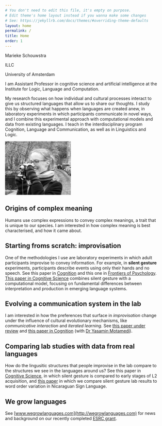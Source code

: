 ```yaml
---
# You don't need to edit this file, it's empty on purpose.
# Edit theme's home layout instead if you wanna make some changes
# See: https://jekyllrb.com/docs/themes/#overriding-theme-defaults
layout: home
permalink: /
title: Home
order: 1
---
```



Marieke Schouwstra

ILLC

University of Amsterdam

I am Assistant Professor in cognitive science and artificial intelligence at the Institute for Logic, Language and Computation. 

My research focuses on how individual and cultural processes interact to give us structured languages that allow us to share our thoughts. I study this by observing what happens when languages are created anew, in laboratory experiments in which participants communicate in novel ways, and I combine this experimental approach with computational models and data from existing languages. 
I teach in the interdisciplinary program Cognition, Language and Communication, as well as in Linguistics and Logic. 



<img src="images/marieke.jpg" alt="marieke" height="176" width="217" />


## Origins of complex meaning

Humans use complex expressions to convey complex meanings, a trait that is unique to our species. I am interested in how complex meaning is best characterised, and how it came about. 

## Starting froms scratch: improvisation 

One of the methodologies I use are laboratory experiments in which adult participants improvise to convey information. For example, in **silent gesture** experiments, participants describe events using only their hands and no speech. See this paper in [Cognition](http://www.sciencedirect.com/science/article/pii/S0010027714000432) and this one in [Frontiers of Psychology](https://www.frontiersin.org/articles/10.3389/fpsyg.2022.805144/abstract). [This paper in Cognitive Science](https://onlinelibrary.wiley.com/doi/full/10.1111/cogs.12732?casa_token=vD9l93ny4d0AAAAA%3A_Pi5_tQ1ZWxppY2eBsZGUt3-Q4Am9XQrDPgYmO-RIOGxiIqXBYLeQT7CnMKA3N3mka83ZWulGDrTIA) combines silent gesture with a computational model, focusing on fundamental differences between interpretation and production in emerging language systems.  

## Evolving a communication system in the lab

I am interested in how the preferences that surface in *improvisation* change under the influence of cultural evolutionary mechanisms, like *communicative interaction* and *iterated learning*. See [this paper under review](https://psyarxiv.com/7ed89/) and [this paper in Cognition](https://www.sciencedirect.com/science/article/pii/S0010027719301234) (with [Dr Yasamin Motamedi](https://ymotamedi.github.io/)).

## Comparing lab studies with data from real languages

How do the lingusitic structures that people improvise in the lab compare to the structures we see in the languages around us? See this paper in [Cognitive Science](http://onlinelibrary.wiley.com/doi/10.1111/cogs.12441/full), in which silent gesture is compared to early stages of L2 acquisition, and [this paper](https://www.researchgate.net/profile/Susan-Goldin-Meadow/publication/324480785_Do_we_see_word_order_patterns_from_silent_gesture_studies_in_a_new_natural_language/links/5ad6087d458515c60f552cbe/Do-we-see-word-order-patterns-from-silent-gesture-studies-in-a-new-natural-language.pdf)  in which we compare silent gesture lab results to word order variation in Nicaraguan Sign Language.

## We grow languages 

See [www.wegrowlanguages.com](http://wegrowlanguages.com) for news and background on our recently completed [ESRC grant](https://gtr.ukri.org/person/644282F1-3016-4A1F-A191-2EDB3870C391).

